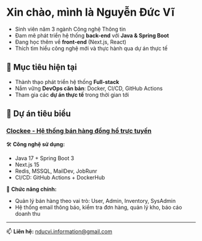 #  Xin chào, mình là Nguyễn Đức Vĩ

- Sinh viên năm 3 ngành Công nghệ Thông tin  
- Đam mê phát triển hệ thống **back-end** với **Java & Spring Boot**  
- Đang học thêm về **front-end** (Next.js, React)  
- Thích tìm hiểu công nghệ mới và thực hành qua dự án thực tế  

## 🎯 Mục tiêu hiện tại
- Thành thạo phát triển hệ thống **Full-stack**
- Nắm vững **DevOps căn bản**: Docker, CI/CD, GitHub Actions
- Tham gia các **dự án thực tế** trong thời gian tới

## 💼 Dự án tiêu biểu

### [Clockee - Hệ thống bán hàng đồng hồ trực tuyến](https://github.com/DuvNguyen/clockee)
🛠️ **Công nghệ sử dụng:**  
- Java 17 + Spring Boot 3  
- Next.js 15  
- Redis, MSSQL, MailDev, JobRunr  
- CI/CD: GitHub Actions + DockerHub  

🔐 **Chức năng chính:**  
- Quản lý bán hàng theo vai trò: User, Admin, Inventory, SysAdmin  
- Hệ thống email thông báo, kiểm tra đơn hàng, quản lý kho, báo cáo doanh thu

---

📫 **Liên hệ:** [nducvi.information@gmail.com](mailto:nducvi.information@gmail.com)
